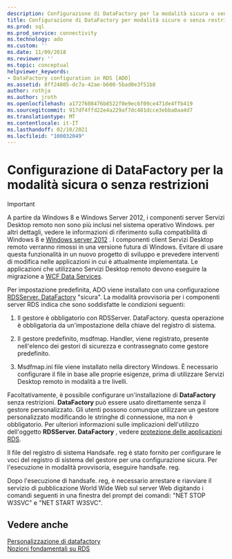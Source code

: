```yaml
---
description: Configurazione di DataFactory per la modalità sicura o senza restrizioni
title: Configurazione di DataFactory per modalità sicure o senza restrizioni | Microsoft Docs
ms.prod: sql
ms.prod_service: connectivity
ms.technology: ado
ms.custom: ''
ms.date: 11/09/2018
ms.reviewer: ''
ms.topic: conceptual
helpviewer_keywords:
- DataFactory configuration in RDS [ADO]
ms.assetid: 8ff24805-dc7a-42ae-b600-5bad0e3f51b8
author: rothja
ms.author: jroth
ms.openlocfilehash: a1727608476b8522f0e9ec6f09ce471de4ffb419
ms.sourcegitcommit: 917df4ffd22e4a229af7dc481dcce3ebba0aa4d7
ms.translationtype: MT
ms.contentlocale: it-IT
ms.lasthandoff: 02/10/2021
ms.locfileid: "100032049"
---
```

# <a name="configuring-datafactory-for-safe-or-unrestricted-modes"></a>Configurazione di DataFactory per la modalità sicura o senza restrizioni
> [!IMPORTANT]
>  A partire da Windows 8 e Windows Server 2012, i componenti server Servizi Desktop remoto non sono più inclusi nel sistema operativo Windows. per altri dettagli, vedere le informazioni di riferimento sulla compatibilità di Windows 8 e [Windows server 2012](https://www.microsoft.com/download/details.aspx?id=27416) . I componenti client Servizi Desktop remoto verranno rimossi in una versione futura di Windows. Evitare di usare questa funzionalità in un nuovo progetto di sviluppo e prevedere interventi di modifica nelle applicazioni in cui è attualmente implementata. Le applicazioni che utilizzano Servizi Desktop remoto devono eseguire la migrazione a [WCF Data Services](/dotnet/framework/wcf/).  
  
 Per impostazione predefinita, ADO viene installato con una configurazione [RDSServer. DataFactory](../../reference/rds-api/datafactory-object-rdsserver.md) "sicura". La modalità provvisoria per i componenti server RDS indica che sono soddisfatte le condizioni seguenti:  
  
1.  Il gestore è obbligatorio con RDSServer. DataFactory. questa operazione è obbligatoria da un'impostazione della chiave del registro di sistema.  
  
2.  Il gestore predefinito, msdfmap. Handler, viene registrato, presente nell'elenco dei gestori di sicurezza e contrassegnato come gestore predefinito.  
  
3.  Msdfmap.ini file viene installato nella directory Windows. È necessario configurare il file in base alle proprie esigenze, prima di utilizzare Servizi Desktop remoto in modalità a tre livelli.  
  
 Facoltativamente, è possibile configurare un'installazione di **DataFactory** senza restrizioni. **DataFactory** può essere usato direttamente senza il gestore personalizzato. Gli utenti possono comunque utilizzare un gestore personalizzato modificando le stringhe di connessione, ma non è obbligatorio. Per ulteriori informazioni sulle implicazioni dell'utilizzo dell'oggetto **RDSServer. DataFactory** , vedere [protezione delle applicazioni RDS](./securing-rds-applications.md).  
  
 Il file del registro di sistema Handsafe. reg è stato fornito per configurare le voci del registro di sistema del gestore per una configurazione sicura. Per l'esecuzione in modalità provvisoria, eseguire handsafe. reg.  
  
 Dopo l'esecuzione di handsafe. reg, è necessario arrestare e riavviare il servizio di pubblicazione World Wide Web sul server Web digitando i comandi seguenti in una finestra del prompt dei comandi: "NET STOP W3SVC" e "NET START W3SVC".  
  
## <a name="see-also"></a>Vedere anche  
 [Personalizzazione di datafactory](./datafactory-customization.md)   
 [Nozioni fondamentali su RDS](./rds-fundamentals.md)